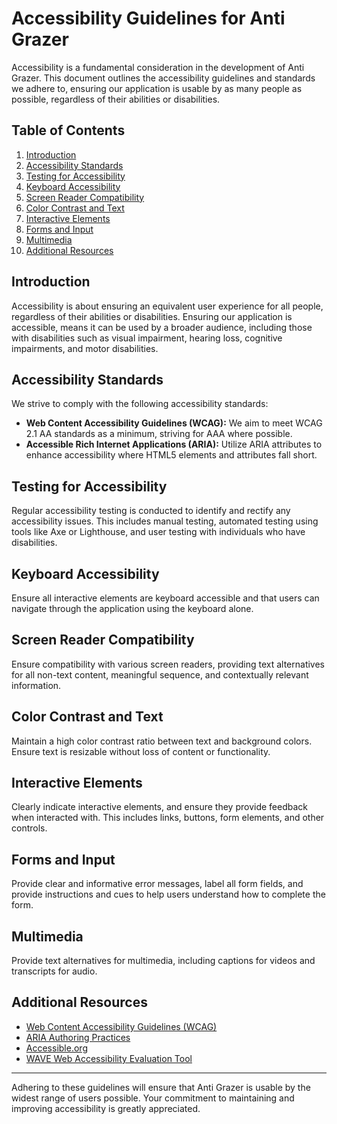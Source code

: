 # Accessibility Guidelines for Anti Grazer

Accessibility is a fundamental consideration in the development of Anti Grazer. This document outlines the accessibility guidelines and standards we adhere to, ensuring our application is usable by as many people as possible, regardless of their abilities or disabilities.

## Table of Contents

1. [Introduction](#introduction)
2. [Accessibility Standards](#accessibility-standards)
3. [Testing for Accessibility](#testing-for-accessibility)
4. [Keyboard Accessibility](#keyboard-accessibility)
5. [Screen Reader Compatibility](#screen-reader-compatibility)
6. [Color Contrast and Text](#color-contrast-and-text)
7. [Interactive Elements](#interactive-elements)
8. [Forms and Input](#forms-and-input)
9. [Multimedia](#multimedia)
10. [Additional Resources](#additional-resources)

## Introduction

Accessibility is about ensuring an equivalent user experience for all people, regardless of their abilities or disabilities. Ensuring our application is accessible, means it can be used by a broader audience, including those with disabilities such as visual impairment, hearing loss, cognitive impairments, and motor disabilities.

## Accessibility Standards

We strive to comply with the following accessibility standards:

- **Web Content Accessibility Guidelines (WCAG):** We aim to meet WCAG 2.1 AA standards as a minimum, striving for AAA where possible.
- **Accessible Rich Internet Applications (ARIA):** Utilize ARIA attributes to enhance accessibility where HTML5 elements and attributes fall short.

## Testing for Accessibility

Regular accessibility testing is conducted to identify and rectify any accessibility issues. This includes manual testing, automated testing using tools like Axe or Lighthouse, and user testing with individuals who have disabilities.

## Keyboard Accessibility

Ensure all interactive elements are keyboard accessible and that users can navigate through the application using the keyboard alone.

## Screen Reader Compatibility

Ensure compatibility with various screen readers, providing text alternatives for all non-text content, meaningful sequence, and contextually relevant information.

## Color Contrast and Text

Maintain a high color contrast ratio between text and background colors. Ensure text is resizable without loss of content or functionality.

## Interactive Elements

Clearly indicate interactive elements, and ensure they provide feedback when interacted with. This includes links, buttons, form elements, and other controls.

## Forms and Input

Provide clear and informative error messages, label all form fields, and provide instructions and cues to help users understand how to complete the form.

## Multimedia

Provide text alternatives for multimedia, including captions for videos and transcripts for audio.

## Additional Resources

- [Web Content Accessibility Guidelines (WCAG)](https://www.w3.org/WAI/WCAG21/quickref/)
- [ARIA Authoring Practices](https://www.w3.org/TR/wai-aria-practices/)
- [Accessible.org](https://accessible.org/)
- [WAVE Web Accessibility Evaluation Tool](https://wave.webaim.org/)

---

Adhering to these guidelines will ensure that Anti Grazer is usable by the widest range of users possible. Your commitment to maintaining and improving accessibility is greatly appreciated.
